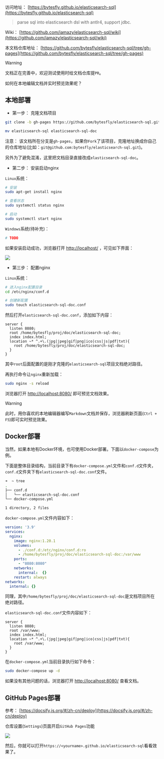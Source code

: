 
访问地址： [https://bytesfly.github.io/elasticsearch-sql](https://bytesfly.github.io/elasticsearch-sql)

> parse sql into elasticsearch dsl with antlr4, support jdbc.

Wiki： [https://github.com/iamazy/elasticsearch-sql/wiki](https://github.com/iamazy/elasticsearch-sql/wiki)

本文档仓库地址： [https://github.com/bytesfly/elasticsearch-sql/tree/gh-pages](https://github.com/bytesfly/elasticsearch-sql/tree/gh-pages)

> [!WARNING]
> 文档正在完善中，欢迎测试使用时给文档仓库提`PR`。

如何在本地编辑文档并实时预览效果呢？

## 本地部署

- 第一步： 克隆文档项目

```bash
git clone -b gh-pages https://github.com/bytesfly/elasticsearch-sql.git

mv elasticsearch-sql elasticsearch-sql-doc
```

注意： 该文档所在分支是`gh-pages`，如果你`Fork`了该项目，克隆地址换成你自己的仓库地址(比如：`git@github.com:bytesfly/elasticsearch-sql.git`)。

另外为了避免混淆，这里把文档目录直接改成`elasticsearch-sql-doc`。

- 第二步： 安装启动nginx

`Linux`系统：

```bash
# 安装
sudo apt-get install nginx

# 查看状态
sudo systemctl status nginx

# 启动
sudo systemctl start nginx
```

`Windows`系统(待补充)：
```bash
# TODO
```
如果安装启动成功，浏览器打开 [http://localhost/](http://localhost/) ，可见如下界面：

![](https://img2020.cnblogs.com/blog/1546632/202112/1546632-20211219104217494-963491267.png)

- 第三步： 配置nginx

`Linux`系统：

```bash
# 进入nginx配置目录
cd /etc/nginx/conf.d

# 创建新配置
sudo touch elasticsearch-sql-doc.conf
```
然后打开`elasticsearch-sql-doc.conf`，添加如下内容：
```text
server {
  listen 8080;
  root /home/bytesfly/proj/doc/elasticsearch-sql-doc;
  index index.html;
  location ~* ^.+\.(jpg|jpeg|gif|png|ico|css|js|pdf|txt){
    root /home/bytesfly/proj/doc/elasticsearch-sql-doc;
  }
}
```
其中`root`后面配置的是刚才克隆的`elasticsearch-sql`项目文档绝对路径。

再执行命令让`nginx`重新加载：

```bash
sudo nginx -s reload
```

浏览器打开 [http://localhost:8080/](http://localhost:8080/) 即可预览文档效果。

> [!WARNING]
> 此时，用你喜欢的本地编辑器编写`Markdown`文档并保存，浏览器刷新页面(`Ctrl + F5`)即可实时预览效果。

## Docker部署

当然，如果本地有Docker环境，也可使用Docker部署。下面以`docker-compose`为例。

下面是整体目录结构，当前目录下有`docker-compose.yml`文件和`conf.d`文件夹，`conf.d`文件夹下有`elasticsearch-sql-doc.conf`文件。

```bash
➜  ~ tree
.
├── conf.d
│   └── elasticsearch-sql-doc.conf
└── docker-compose.yml

1 directory, 2 files
```

`docker-compose.yml`文件内容如下：

```yaml
version: '3.9'
services:
  nginx:
    image: nginx:1.20.1
    volumes:
      - ./conf.d:/etc/nginx/conf.d:ro
      - /home/bytesfly/proj/doc/elasticsearch-sql-doc:/var/www
    ports:
      - "8080:8080"
    networks:
      internal:  {}
    restart: always
networks:
  internal: {}
```

同理，其中`/home/bytesfly/proj/doc/elasticsearch-sql-doc`是文档项目所在绝对路径。

`elasticsearch-sql-doc.conf`文件内容如下：

```text
server {
  listen 8080;
  root /var/www;
  index index.html;
  location ~* ^.+\.(jpg|jpeg|gif|png|ico|css|js|pdf|txt){
    root /var/www;
  }
}
```

在`docker-compose.yml`当前目录执行如下命令：

```bash
sudo docker-compose up -d
```

如果没有其他问题的话，浏览器打开 [http://localhost:8080/](http://localhost:8080/) 查看文档。

## GitHub Pages部署

参考： [https://docsify.js.org/#/zh-cn/deploy](https://docsify.js.org/#/zh-cn/deploy)

仓库设置(`Settings`)页面开启`GitHub Pages`功能

![](https://img2020.cnblogs.com/blog/1546632/202112/1546632-20211228150538831-836353350.png)

然后，你就可以打开`https://<yourname>.github.io/elasticsearch-sql`看看效果了。
